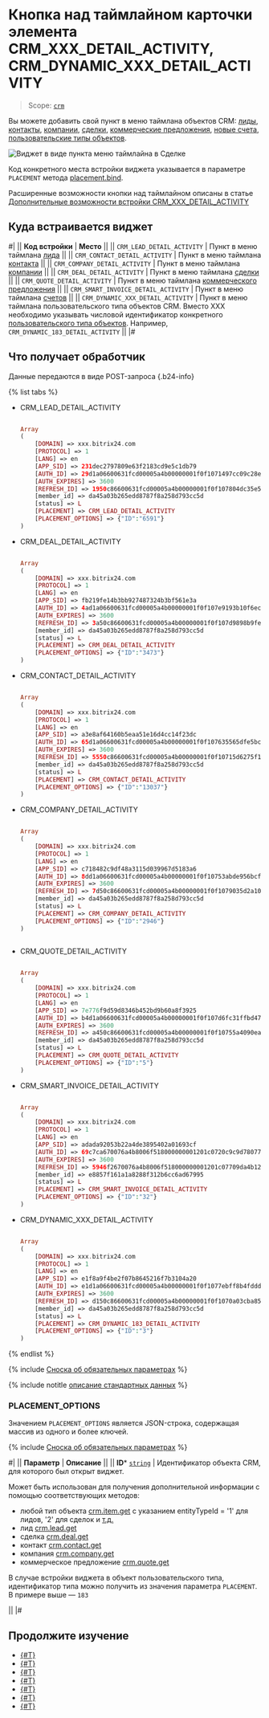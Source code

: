 # Кнопка над таймлайном карточки элемента CRM_XXX_DETAIL_ACTIVITY, CRM_DYNAMIC_XXX_DETAIL_ACTIVITY

> Scope: [`crm`](../../scopes/permissions.md)

Вы можете добавить свой пункт в меню таймлана объектов CRM: [лиды](../../crm/leads/index.md), [контакты](../../crm/contacts/index.md), [компании](../../crm/companies/index.md), [сделки](../../crm/deals/index.md), [коммерческие предложения](../../crm/quote/index.md), [новые счета](../../crm/universal/invoice.md), [пользовательские типы объектов](../../crm/universal/index.md).

![Виджет в виде пункта меню таймлайна в Сделке](./_images/CRM_DEAL_DETAIL_ACTIVITY.png "Виджет в виде пункта меню таймлайна в Сделке")

Код конкретного места встройки виджета указывается в параметре `PLACEMENT` метода [placement.bind](../placement-bind.md).

Расширенные возможности кнопки над таймлайном описаны в статье [Дополнительные возможности встройки CRM_XXX_DETAIL_ACTIVITY](./detail-activity-area.md)

## Куда встраивается виджет

#|
|| **Код встройки** | **Место** ||
|| `CRM_LEAD_DETAIL_ACTIVITY` | Пункт в меню таймлана [лида](../../crm/leads/index.md) ||
|| `CRM_CONTACT_DETAIL_ACTIVITY` | Пункт в меню таймлана [контакта](../../crm/contacts/index.md) ||
|| `CRM_COMPANY_DETAIL_ACTIVITY` | Пункт в меню таймлана [компании](../../crm/companies/index.md) ||
|| `CRM_DEAL_DETAIL_ACTIVITY` | Пункт в меню таймлана [сделки](../../crm/deals/index.md) ||
|| `CRM_QUOTE_DETAIL_ACTIVITY` | Пункт в меню таймлана [коммерческого предложения](../../crm/quote/index.md) ||
|| `CRM_SMART_INVOICE_DETAIL_ACTIVITY` | Пункт в меню таймлана [счетов](../../crm/universal/invoice.md) ||
|| `CRM_DYNAMIC_XXX_DETAIL_ACTIVITY` | Пункт в меню таймлана пользовательского типа объектов CRM. Вместо XXX необходимо указывать числовой идентификатор конкретного [пользовательского типа объектов](../../crm/universal/index.md). Например, `CRM_DYNAMIC_183_DETAIL_ACTIVITY` ||
|#

## Что получает обработчик

Данные передаются в виде POST-запроса {.b24-info}

{% list tabs %}

- CRM_LEAD_DETAIL_ACTIVITY

    ```php

    Array
    (
        [DOMAIN] => xxx.bitrix24.com
        [PROTOCOL] => 1
        [LANG] => en
        [APP_SID] => 231dec2797809e63f2183cd9e5c1db79
        [AUTH_ID] => 29d1a06600631fcd00005a4b00000001f0f1071497cc09c28ec609a43bb0c802d2ad41
        [AUTH_EXPIRES] => 3600
        [REFRESH_ID] => 1950c86600631fcd00005a4b00000001f0f107804dc35e52c3002c7e7e155337b89e25
        [member_id] => da45a03b265edd8787f8a258d793cc5d
        [status] => L
        [PLACEMENT] => CRM_LEAD_DETAIL_ACTIVITY
        [PLACEMENT_OPTIONS] => {"ID":"6591"}
    )

    ```

- CRM_DEAL_DETAIL_ACTIVITY

    ```php

    Array
    (
        [DOMAIN] => xxx.bitrix24.com
        [PROTOCOL] => 1
        [LANG] => en
        [APP_SID] => fb219fe14b3bb927487324b3bf561e3a
        [AUTH_ID] => 4ad1a06600631fcd00005a4b00000001f0f107e9193b10f6ec5579451a015c78a66829
        [AUTH_EXPIRES] => 3600
        [REFRESH_ID] => 3a50c86600631fcd00005a4b00000001f0f107d9898b9feec5e1fd2e9cf59d40121087
        [member_id] => da45a03b265edd8787f8a258d793cc5d
        [status] => L
        [PLACEMENT] => CRM_DEAL_DETAIL_ACTIVITY
        [PLACEMENT_OPTIONS] => {"ID":"3473"}
    )

    ```

- CRM_CONTACT_DETAIL_ACTIVITY

    ```php

    Array
    (
        [DOMAIN] => xxx.bitrix24.com
        [PROTOCOL] => 1
        [LANG] => en
        [APP_SID] => a3e8af64160b5eaa51e16d4cc14f23dc
        [AUTH_ID] => 65d1a06600631fcd00005a4b00000001f0f107635565dfe5bc6e1924790e68da8091f7
        [AUTH_EXPIRES] => 3600
        [REFRESH_ID] => 5550c86600631fcd00005a4b00000001f0f10715d6275f1e55e90b58fa5444cc00efdf
        [member_id] => da45a03b265edd8787f8a258d793cc5d
        [status] => L
        [PLACEMENT] => CRM_CONTACT_DETAIL_ACTIVITY
        [PLACEMENT_OPTIONS] => {"ID":"13037"}
    )

    ```

- CRM_COMPANY_DETAIL_ACTIVITY

    ```php

    Array
    (
        [DOMAIN] => xxx.bitrix24.com
        [PROTOCOL] => 1
        [LANG] => en
        [APP_SID] => c718482c9df48a3115d039967d5183a6
        [AUTH_ID] => 8dd1a06600631fcd00005a4b00000001f0f10753abde956bcff8eea8801f6ae598becc
        [AUTH_EXPIRES] => 3600
        [REFRESH_ID] => 7d50c86600631fcd00005a4b00000001f0f1079035d2a1022c0def3c60824ec692788b
        [member_id] => da45a03b265edd8787f8a258d793cc5d
        [status] => L
        [PLACEMENT] => CRM_COMPANY_DETAIL_ACTIVITY
        [PLACEMENT_OPTIONS] => {"ID":"2946"}
    )
        
    ```

- CRM_QUOTE_DETAIL_ACTIVITY

    ```php

    Array
    (
        [DOMAIN] => xxx.bitrix24.com
        [PROTOCOL] => 1
        [LANG] => en
        [APP_SID] => 7e776f9d59d8346b452bd9b60a8f3925
        [AUTH_ID] => b4d1a06600631fcd00005a4b00000001f0f107d6fc31ffbd4740c5a0a5393c8744ac8a
        [AUTH_EXPIRES] => 3600
        [REFRESH_ID] => a450c86600631fcd00005a4b00000001f0f10755a4090ea60da33ae27abd087bded527
        [member_id] => da45a03b265edd8787f8a258d793cc5d
        [status] => L
        [PLACEMENT] => CRM_QUOTE_DETAIL_ACTIVITY
        [PLACEMENT_OPTIONS] => {"ID":"5"}
    )
    
    ```

- CRM_SMART_INVOICE_DETAIL_ACTIVITY

    ```php

    Array
    (
        [DOMAIN] => xxx.bitrix24.com
        [PROTOCOL] => 1
        [LANG] => en
        [APP_SID] => adada92053b22a4de3895402a01693cf
        [AUTH_ID] => 69c7ca670076a4b8006f518000000001201c0720c9c9d78077b5f2c5530f64b061c8a1
        [AUTH_EXPIRES] => 3600
        [REFRESH_ID] => 5946f2670076a4b8006f518000000001201c07709da4b12d3c7e82e120a20e547b638f
        [member_id] => e8857f161a1a8288f312b6cc6ad67995
        [status] => L
        [PLACEMENT] => CRM_SMART_INVOICE_DETAIL_ACTIVITY
        [PLACEMENT_OPTIONS] => {"ID":"32"}
    )
    
    ```

- CRM_DYNAMIC_XXX_DETAIL_ACTIVITY

    ```php

    Array
    (
        [DOMAIN] => xxx.bitrix24.com
        [PROTOCOL] => 1
        [LANG] => en
        [APP_SID] => e1f8a9f4be2f07b8645216f7b3104a20
        [AUTH_ID] => e1d1a06600631fcd00005a4b00000001f0f1077ebff8b4fdddb2a57ccdbc1edd9ce1cf
        [AUTH_EXPIRES] => 3600
        [REFRESH_ID] => d150c86600631fcd00005a4b00000001f0f1070a03cba852bafb9c58de5ea9fe9a0daa
        [member_id] => da45a03b265edd8787f8a258d793cc5d
        [status] => L
        [PLACEMENT] => CRM_DYNAMIC_183_DETAIL_ACTIVITY
        [PLACEMENT_OPTIONS] => {"ID":"3"}
    )
    
    ```

{% endlist %}

{% include [Сноска об обязательных параметрах](../../../_includes/required.md) %}

{% include notitle [описание стандартных данных](../_includes/widget_data.md) %}

### PLACEMENT_OPTIONS

Значением `PLACEMENT_OPTIONS` является JSON-строка, содержащая массив из одного и более ключей.

{% include [Сноска об обязательных параметрах](../../../_includes/required.md) %}

#|
|| **Параметр** | **Описание** ||
|| **ID***
[`string`](../../data-types.md) | Идентификатор объекта CRM, для которого был открыт виджет.

Может быть использован для получения дополнительной информации с помощью соответствующих методов:

- любой тип объекта [crm.item.get](../../crm/universal/crm-item-get.md) с указанием entityTypeId = '1' для лидов, '2' для сделок и [т.д.](../../crm/data-types.md#object_type)
- лид [crm.lead.get](../../crm/leads/crm-lead-get.md)
- сделка [crm.deal.get](../../crm/deals/crm-deal-get.md)
- контакт [crm.contact.get](../../crm/contacts/crm-contact-get.md)
- компания [crm.company.get](../../crm/companies/crm-company-get.md)
- коммерческое предложение [crm.quote.get](../../crm/quote/crm-quote-get.md)
 
В случае встройки виджета в объект пользовательского типа, идентификатор типа можно получить из значения параметра `PLACEMENT`. В примере выше — `183`

||
|#

## Продолжите изучение

- [{#T}](./detail-activity-area.md)
- [{#T}](../placement-bind.md)
- [{#T}](../ui-interaction/index.md)
- [{#T}](../ui-interaction/crm-card.md)
- [{#T}](../../interactivity/index.md)
- [{#T}](../open-application.md)
- [{#T}](../open-path.md)
